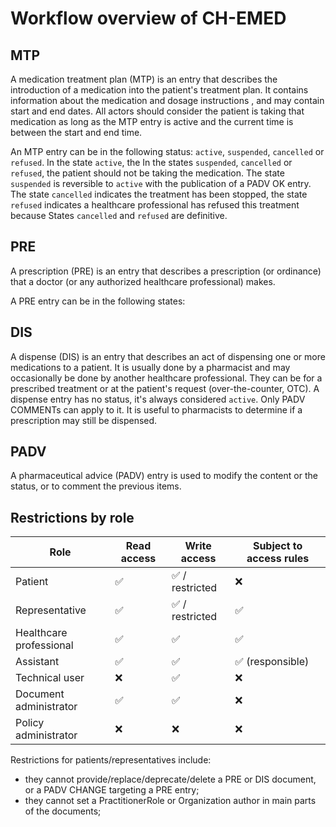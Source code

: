 # Workflow overview of CH-EMED

## MTP

A medication treatment plan (MTP) is an entry that describes the introduction of a medication into the patient's treatment plan.
It contains information about the medication and dosage instructions , and may contain start and end dates.
All actors should consider the patient is taking that medication as long as the MTP entry is active and the current time is between the start and end time.

An MTP entry can be in the following status: `active`, `suspended`, `cancelled` or `refused`.
In the state `active`, the 
In the states `suspended`, `cancelled` or `refused`, the patient should not be taking the medication.
The state `suspended` is reversible to `active` with the publication of a PADV OK entry.
The state `cancelled` indicates the treatment has been stopped, the state `refused` indicates a healthcare professional has refused this treatment because 
States `cancelled` and `refused` are definitive.

## PRE

A prescription (PRE) is an entry that describes a prescription (or ordinance) that a doctor (or any authorized healthcare professional) makes.

A PRE entry can be in the following states: 

## DIS

A dispense (DIS) is an entry that describes an act of dispensing one or more medications to a patient.
It is usually done by a pharmacist and may occasionally be done by another healthcare professional.
They can be for a prescribed treatment or at the patient's request (over-the-counter, OTC).
A dispense entry has no status, it's always considered `active`.
Only PADV COMMENTs can apply to it.
It is useful to pharmacists to determine if a prescription may still be dispensed.

## PADV

A pharmaceutical advice (PADV) entry is used to modify the content or the status, or to comment the previous items.

## Restrictions by role

| Role                    | Read access | Write access   | Subject to access rules |
|-------------------------|-------------|----------------|-------------------------|
| Patient                 | ✅           | ✅ / restricted | ❌                       |
| Representative          | ✅           | ✅ / restricted | ✅                       |
| Healthcare professional | ✅           | ✅              | ✅                       |
| Assistant               | ✅           | ✅              | ✅ (responsible)         |
| Technical user          | ❌           | ✅              | ❌                       |
| Document administrator  | ✅           | ✅              | ❌                       |
| Policy administrator    | ❌           | ❌              | ❌                       |

Restrictions for patients/representatives include:

- they cannot provide/replace/deprecate/delete a PRE or DIS document, or a PADV CHANGE targeting a PRE entry;
- they cannot set a PractitionerRole or Organization author in main parts of the documents;
